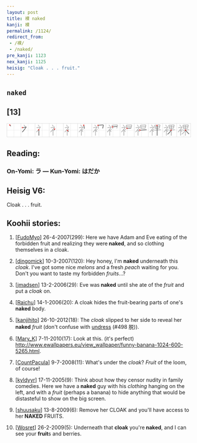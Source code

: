 ```yaml
---
layout: post
title: 裸 naked
kanji: 裸
permalink: /1124/
redirect_from:
 - /裸/
 - /naked/
pre_kanji: 1123
nex_kanji: 1125
heisig: "Cloak . . . fruit."
---
```


## `naked`

## [13]

<div class="stroke"><img src="../images/E8A3B8.png" /></div>

## Reading:

### On-Yomi: ラ &mdash; Kun-Yomi: はだか

## Heisig V6:

Cloak . . . fruit.

## Koohii stories:

1) [<a href="http://kanji.koohii.com/profile/FudoMyo">FudoMyo</a>] 26-4-2007(299): Here we have Adam and Eve eating of the forbidden fruit and realizing they were<strong> naked</strong>, and so clothing themselves in a cloak.

2) [<a href="http://kanji.koohii.com/profile/dingomick">dingomick</a>] 10-3-2007(120): Hey honey, I&#039;m <strong>naked</strong> underneath this <em>cloak</em>. I&#039;ve got some nice <em>melons</em> and a fresh <em>peach</em> waiting for you. Don&#039;t you want to taste my forbidden <em>fruits</em>...?

3) [<a href="http://kanji.koohii.com/profile/jmadsen">jmadsen</a>] 13-2-2006(29): Eve was<strong> naked</strong> until she ate of the <em>fruit</em> and put a <em>cloak</em> on.

4) [<a href="http://kanji.koohii.com/profile/Raichu">Raichu</a>] 14-1-2006(20): A cloak hides the fruit-bearing parts of one&#039;s<strong> naked</strong> body.

5) [<a href="http://kanji.koohii.com/profile/kanjihito">kanjihito</a>] 26-10-2012(18): The <em>cloak</em> slipped to her side to reveal her<strong> naked</strong> <em>fruit</em> (don&#039;t confuse with <a href="../498">undress</a> (#498 脱)).

6) [<a href="http://kanji.koohii.com/profile/Mary_K">Mary_K</a>] 7-11-2010(17): Look at this. (it&#039;s perfect) <a href="http://www.ewallpapers.eu/view_wallpaper/funny-banana-1024-600-5265.html">http://www.ewallpapers.eu/view_wallpaper/funny-banana-1024-600-5265.html</a>.

7) [<a href="http://kanji.koohii.com/profile/CountPacula">CountPacula</a>] 9-7-2008(11): What&#039;s under the <em>cloak</em>? <em>Fruit</em> of the loom, of course!

8) [<a href="http://kanji.koohii.com/profile/kyldyyr">kyldyyr</a>] 17-11-2005(9): Think about how they censor nudity in family comedies. Here we have a<strong> naked</strong> guy with his <em>clothing</em> hanging on the left, and with a <em>fruit</em> (perhaps a banana) to hide anything that would be distasteful to show on the big screen.

9) [<a href="http://kanji.koohii.com/profile/shuusaku">shuusaku</a>] 13-8-2009(6): Remove her CLOAK and you&#039;ll have access to her<strong> NAKED</strong> FRUITS.

10) [<a href="http://kanji.koohii.com/profile/Wosret">Wosret</a>] 26-2-2009(5): Underneath that <strong>cloak</strong> you&#039;re<strong> naked</strong>, and I can see your <strong>fruit</strong>s and berries.
